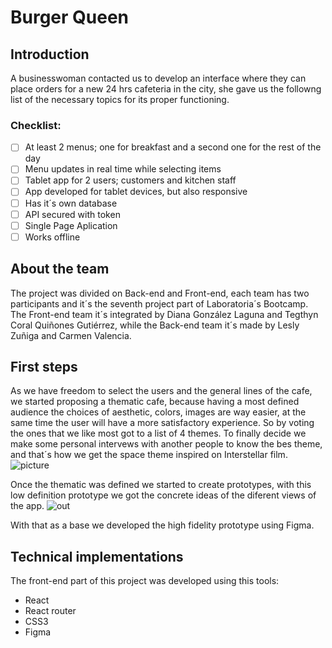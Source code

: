 # Burger Queen

## Introduction  

A businesswoman contacted us to develop an interface where they can place orders for a new 24 hrs cafeteria in the city, she gave us the followng list of the necessary topics for its proper functioning.
### Checklist:

- [ ] At least 2 menus; one for breakfast and a second one for the rest of the day
- [ ] Menu updates in real time while selecting items 
- [ ] Tablet app for 2 users; customers and kitchen staff
- [ ] App developed for tablet devices, but also responsive
- [ ] Has it´s own database
- [ ] API secured with token
- [ ] Single Page Aplication
- [ ] Works offline

## About the team 
The project was divided on Back-end and Front-end, each team has two participants and it´s the seventh project part of Laboratoria´s Bootcamp.
The Front-end team it´s integrated by Diana González Laguna and Tegthyn Coral Quiñones Gutiérrez, while the Back-end team it´s made by Lesly Zuñiga and Carmen Valencia. 

## First steps  

As we have freedom to select the users and the general lines of the cafe, we started proposing a thematic cafe, because having a most defined audience the choices of aesthetic, colors, images are way easier, at the same time the user will have a more satisfactory experience. So by voting the ones that we like most got to a list of 4 themes. To finally decide we make some personal intervews with another people to know the bes theme, and that´s how we get the space theme inspired on Interstellar film.
![picture](https://www.sciencealert.com/images/2019-08/processed/stellar-1_600.jpg)

Once the thematic was defined we started to create prototypes, with this low definition prototype we got the concrete ideas of the diferent views of the app.
![out](https://i.ibb.co/zSw4DzH/ndice.jpg)

With that as a base we developed the high fidelity prototype using Figma.


## Technical implementations 

The front-end part of this project was developed using this tools:
- React  
- React router  
- CSS3  
- Figma  



 














